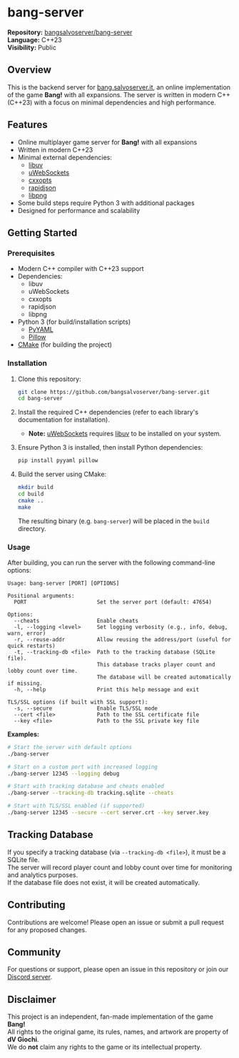 # bang-server

**Repository:** [bangsalvoserver/bang-server](https://github.com/bangsalvoserver/bang-server)  
**Language:** C++23  
**Visibility:** Public

## Overview

This is the backend server for [bang.salvoserver.it](https://bang.salvoserver.it), an online implementation of the game **Bang!** with all expansions. The server is written in modern C++ (C++23) with a focus on minimal dependencies and high performance.

## Features

- Online multiplayer game server for **Bang!** with all expansions
- Written in modern C++23
- Minimal external dependencies:
  - [libuv](https://github.com/libuv/libuv)
  - [uWebSockets](https://github.com/uNetworking/uWebSockets)
  - [cxxopts](https://github.com/jarro2783/cxxopts)
  - [rapidjson](https://rapidjson.org)
  - [libpng](http://www.libpng.org/pub/png/libpng.html)
- Some build steps require Python 3 with additional packages
- Designed for performance and scalability

## Getting Started

### Prerequisites

- Modern C++ compiler with C++23 support
- Dependencies:
  - libuv
  - uWebSockets
  - cxxopts
  - rapidjson
  - libpng
- Python 3 (for build/installation scripts)
  - [PyYAML](https://pyyaml.org/)
  - [Pillow](https://python-pillow.org/)
- [CMake](https://cmake.org/) (for building the project)

### Installation

1. Clone this repository:
    ```sh
    git clone https://github.com/bangsalvoserver/bang-server.git
    cd bang-server
    ```

2. Install the required C++ dependencies (refer to each library's documentation for installation).

    - **Note:** [uWebSockets](https://github.com/uNetworking/uWebSockets) requires [libuv](https://github.com/libuv/libuv) to be installed on your system.

3. Ensure Python 3 is installed, then install Python dependencies:
    ```sh
    pip install pyyaml pillow
    ```

4. Build the server using CMake:
    ```sh
    mkdir build
    cd build
    cmake ..
    make
    ```

   The resulting binary (e.g. `bang-server`) will be placed in the `build` directory.

### Usage

After building, you can run the server with the following command-line options:

```text
Usage: bang-server [PORT] [OPTIONS]

Positional arguments:
  PORT                      Set the server port (default: 47654)

Options:
  --cheats                  Enable cheats
  -l, --logging <level>     Set logging verbosity (e.g., info, debug, warn, error)
  -r, --reuse-addr          Allow reusing the address/port (useful for quick restarts)
  -t, --tracking-db <file>  Path to the tracking database (SQLite file).  
                            This database tracks player count and lobby count over time.
                            The database will be created automatically if missing.
  -h, --help                Print this help message and exit

TLS/SSL options (if built with SSL support):
  -s, --secure              Enable TLS/SSL mode
  --cert <file>             Path to the SSL certificate file
  --key <file>              Path to the SSL private key file
```

**Examples:**
```sh
# Start the server with default options
./bang-server

# Start on a custom port with increased logging
./bang-server 12345 --logging debug

# Start with tracking database and cheats enabled
./bang-server --tracking-db tracking.sqlite --cheats

# Start with TLS/SSL enabled (if supported)
./bang-server 12345 --secure --cert server.crt --key server.key
```

## Tracking Database

If you specify a tracking database (via `--tracking-db <file>`), it must be a SQLite file.  
The server will record player count and lobby count over time for monitoring and analytics purposes.  
If the database file does not exist, it will be created automatically.

## Contributing

Contributions are welcome! Please open an issue or submit a pull request for any proposed changes.

## Community

For questions or support, please open an issue in this repository or join our [Discord server](https://discord.gg/jhQS6ATkgU).

## Disclaimer

This project is an independent, fan-made implementation of the game **Bang!**  
All rights to the original game, its rules, names, and artwork are property of **dV Giochi**.  
We do **not** claim any rights to the game or its intellectual property.
